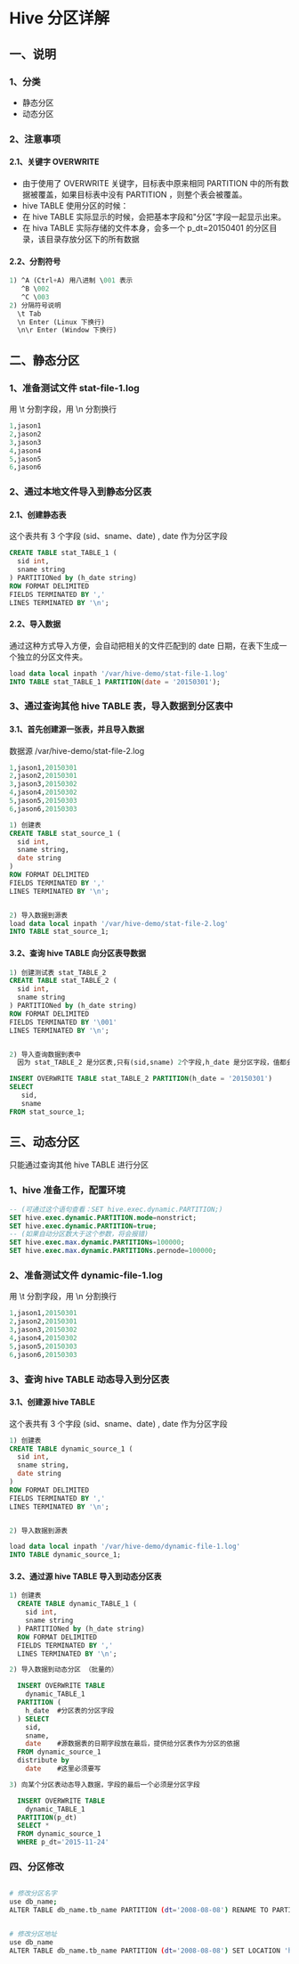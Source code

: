 # Hive 分区详解

## 一、说明

### 1、分类

* 静态分区
* 动态分区

### 2、注意事项

#### 2.1、关键字  OVERWRITE

- 由于使用了 OVERWRITE 关键字，目标表中原来相同 PARTITION 中的所有数据被覆盖，如果目标表中没有 PARTITION ，则整个表会被覆盖。
- hive TABLE 使用分区的时候：
 - 在 hive TABLE 实际显示的时候，会把基本字段和"分区"字段一起显示出来。
 - 在 hiva TABLE 实际存储的文件本身，会多一个 p_dt=20150401 的分区目录，该目录存放分区下的所有数据

#### 2.2、分割符号

``` sql
1) ^A (Ctrl+A) 用八进制 \001 表示
   ^B \002
   ^C \003
2) 分隔符号说明
  \t Tab
  \n Enter (Linux 下换行)
  \n\r Enter (Window 下换行)
```

## 二、静态分区

### 1、准备测试文件 stat-file-1.log

用 \t 分割字段，用 \n 分割换行

``` sql
1,jason1
2,jason2
3,jason3
4,jason4
5,jason5
6,jason6
```

### 2、通过本地文件导入到静态分区表

#### 2.1、创建静态表

这个表共有 3 个字段 (sid、sname、date) , date 作为分区字段

```sql
CREATE TABLE stat_TABLE_1 (
  sid int,
  sname string
) PARTITIONed by (h_date string)
ROW FORMAT DELIMITED
FIELDS TERMINATED BY ','
LINES TERMINATED BY '\n';

```

#### 2.2、导入数据

通过这种方式导入方便，会自动把相关的文件匹配到的 date 日期，在表下生成一个独立的分区文件夹。

```sql
load data local inpath '/var/hive-demo/stat-file-1.log'
INTO TABLE stat_TABLE_1 PARTITION(date = '20150301');

```

### 3、通过查询其他 hive TABLE 表，导入数据到分区表中

#### 3.1、首先创建源一张表，并且导入数据

数据源  /var/hive-demo/stat-file-2.log
```sql
1,jason1,20150301
2,jason2,20150301
3,jason3,20150302
4,jason4,20150302
5,jason5,20150303
6,jason6,20150303
```

```sql
1) 创建表
CREATE TABLE stat_source_1 (
  sid int,
  sname string,
  date string
)
ROW FORMAT DELIMITED
FIELDS TERMINATED BY ','
LINES TERMINATED BY '\n';


2) 导入数据到源表
load data local inpath '/var/hive-demo/stat-file-2.log'
INTO TABLE stat_source_1;
```

#### 3.2、查询 hive TABLE 向分区表导数据

```sql
1) 创建测试表 stat_TABLE_2
CREATE TABLE stat_TABLE_2 (
  sid int,
  sname string
) PARTITIONed by (h_date string)
ROW FORMAT DELIMITED
FIELDS TERMINATED BY '\001'
LINES TERMINATED BY '\n';


2) 导入查询数据到表中
  因为 stat_TABLE_2 是分区表,只有(sid,sname) 2个字段,h_date 是分区字段，值都会是 20150301，就是定义的分区日期

INSERT OVERWRITE TABLE stat_TABLE_2 PARTITION(h_date = '20150301')
SELECT
   sid,
   sname
FROM stat_source_1;
```


## 三、动态分区

只能通过查询其他 hive TABLE 进行分区

### 1、hive 准备工作，配置环境

```sql
-- (可通过这个语句查看：SET hive.exec.dynamic.PARTITION;)
SET hive.exec.dynamic.PARTITION.mode=nonstrict;
SET hive.exec.dynamic.PARTITION=true;
-- (如果自动分区数大于这个参数，将会报错)
SET hive.exec.max.dynamic.PARTITIONs=100000;
SET hive.exec.max.dynamic.PARTITIONs.pernode=100000;
```

### 2、准备测试文件 dynamic-file-1.log

用 \t 分割字段，用 \n 分割换行

```sql
1,jason1,20150301
2,jason2,20150301
3,jason3,20150302
4,jason4,20150302
5,jason5,20150303
6,jason6,20150303

```

### 3、查询 hive TABLE 动态导入到分区表

#### 3.1、创建源 hive TABLE

这个表共有 3 个字段 (sid、sname、date) , date 作为分区字段

```sql
1) 创建表
CREATE TABLE dynamic_source_1 (
  sid int,
  sname string,
  date string
)
ROW FORMAT DELIMITED
FIELDS TERMINATED BY ','
LINES TERMINATED BY '\n';


2) 导入数据到源表

load data local inpath '/var/hive-demo/dynamic-file-1.log'
INTO TABLE dynamic_source_1;
```

#### 3.2、通过源 hive TABLE 导入到动态分区表

```sql
1) 创建表
  CREATE TABLE dynamic_TABLE_1 (
    sid int,
    sname string
  ) PARTITIONed by (h_date string)
  ROW FORMAT DELIMITED
  FIELDS TERMINATED BY ','
  LINES TERMINATED BY '\n';

2) 导入数据到动态分区 （批量的）

  INSERT OVERWRITE TABLE
    dynamic_TABLE_1
  PARTITION (
    h_date  #分区表的分区字段
  ) SELECT
    sid,
    sname,
    date    #源数据表的日期字段放在最后，提供给分区表作为分区的依据
  FROM dynamic_source_1
  distribute by
    date    #这里必须要写

3) 向某个分区表动态导入数据，字段的最后一个必须是分区字段

  INSERT OVERWRITE TABLE
    dynamic_TABLE_1
  PARTITION(p_dt)
  SELECT *
  FROM dynamic_source_1
  WHERE p_dt='2015-11-24'

```


### 四、分区修改

``` sh

# 修改分区名字
use db_name;
ALTER TABLE db_name.tb_name PARTITION (dt='2008-08-08') RENAME TO PARTITION (dt='20080808');


# 修改分区地址
use db_name
ALTER TABLE db_name.tb_name PARTITION (dt='2008-08-08') SET LOCATION 'har:/tmp/test/archive.har';
```
